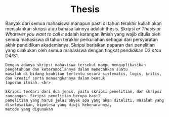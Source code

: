 <h1 align="center">Thesis</h1>

<p align="left">
    Banyak dari semua mahasiswa manapun pasti di tahun terakhir kuliah akan menjalankan skripsi atau bahasa lainnya 
    adalah thesis. Skripsi <em>or</em> <em>Thesis</em> or <em>Whatever you want to call it</em> adalah karangan ilmiah
    yang wajib ditulis oleh semua mahasiswa di tahun terakhir perkuliahan sebagai dari persyaratan akhir pendidikan 
    akademisnya. Skripsi berisikan paparan dari penelitian yang dilakukan oleh semua mahasiswa dengan tingkat pendidikan
    D3 <em>atau</em> D4/S1. <br>

    Dengan adanya skripsi mahasiswa tersebut mampu mengaplikasikan pengetahuan dan keterampilannya dalam memecahkan suatu
    masalah di bidang keahlian tertentu secara sistematis, logis, kritis, dan kreatif serta menuangkannya dalam bentuk 
    laporan ilmiah. <br>

    Skripsi terdari dari dua jenis, yaitu skripsi penelitian, dan skripsi rancangan. Skripsi penelitian berupa hasil 
    penelitian yang harus jelas obyek apa yang akan diteliti, masalah yang diselesaikan, hipotesa yang diuji kebenarannya,
    metode yang digunakan
</p>